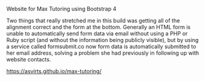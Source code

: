 Website for Max Tutoring using Bootstrap 4

Two things that really stretched me in this build was getting all of the alignment correct and the form at the bottom. Generally an HTML form is unable to automatically send form data via email without using a PHP or Ruby script (and without the information being publicly visible), but by using a service called formsubmit.co now form data is automatically submitted to her email address, solving a problem she had previously in following up with website contacts.

https://asvirts.github.io/max-tutoring/
